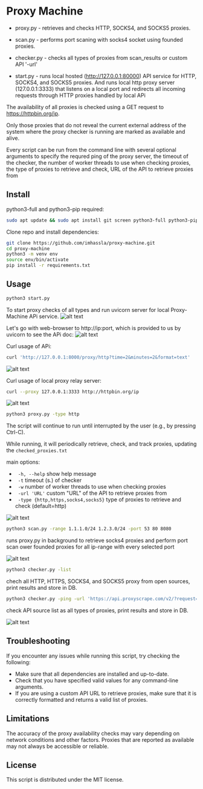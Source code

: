# Proxy Machine

- proxy.py - retrieves and checks HTTP, SOCKS4, and SOCKS5 proxies.

- scan.py - performs port scaning with socks4 socket using founded proxies.

- checker.py - checks all types of proxies from scan_results or custom API '-url'

- start.py - runs local hosted (http://127.0.0.1:80000) API service for HTTP, SOCKS4, and SOCKS5 proxies. And runs local http proxy server (127.0.0.1:3333) that listens on a local port and redirects all incoming requests through HTTP proxies handled by local APi


The availability of all proxies is checked using a GET request to https://httpbin.org/ip. 

Only those proxies that do not reveal the current external address of the system where the proxy checker is running are marked as available and alive.

Every script can be run from the command line with several optional arguments to specify the requred ping of the proxy server, the timeout of the checker, the number of worker threads to use when checking proxies, the type of proxies to retrieve and check, URL of the API to retrieve proxies from   

## Install
python3-full and python3-pip required:
```bash
sudo apt update && sudo apt install git screen python3-full python3-pip -y
```
  
Clone repo and install dependencies:
```bash
git clone https://github.com/imhassla/proxy-machine.git
cd proxy-machine
python3 -m venv env
source env/bin/activate
pip install -r requirements.txt
```


## Usage

```bash
python3 start.py
```
To start proxy checks of all types and run uvicorn server for local Proxy-Machine APi service.
![alt text](https://github.com/imhassla/proxy-machine/blob/main/img/api-start.png)

Let's go with web-browser to http://ip:port, which is provided to us by uvicorn to see the APi doc:
![alt text](https://github.com/imhassla/proxy-machine/blob/main/img/api-doc.png)

Curl usage of APi:
```bash
curl 'http://127.0.0.1:8000/proxy/http?time=2&minutes=2&format=text'
```
![alt text](https://github.com/imhassla/proxy-machine/blob/main/img/api-demo.png)

Curl usage of local proxy relay server:
```bash
curl --proxy 127.0.0.1:3333 http://httpbin.org/ip
```
![alt text](https://github.com/imhassla/proxy-machine/blob/main/img/http-proxy-relay.png)

```bash
python3 proxy.py -type http
```

The script will continue to run until interrupted by the user (e.g., by pressing Ctrl-C). 

While running, it will periodically retrieve, check, and track proxies, updating the `checked_proxies.txt` 

main options:
- `  -h, --help `           show help message                       
- `  -t `                   timeout (s.) of checker  
- `  -w `                   number of worker threads to use when checking proxies                  
- `  -url 'URL' `           custom "URL" of the API to retrieve proxies from
- ` -type {http,https,socks4,socks5}`
type of proxies to retrieve and check (default=http)  

![alt text](https://github.com/imhassla/proxy-machine/blob/main/img/demo_machine.png)

```bash
python3 scan.py -range 1.1.1.0/24 1.2.3.0/24 -port 53 80 8080
```
runs proxy.py in background to retrieve socks4 proxies and perform port scan ower founded proxies for all ip-range with every selected port

![alt text](https://github.com/imhassla/proxy-machine/blob/main/img/demo_scan.png)

```bash
python3 checker.py -list
```
chech all HTTP, HTTPS, SOCKS4, and SOCKS5 proxy from open sources, print results and store in DB.



```bash
python3 checker.py -ping -url 'https://api.proxyscrape.com/v2/?request=displayproxies&protocol=all&timeout=300'
```
check API source list as all types of proxies, print results and store in DB.

![alt text](https://github.com/imhassla/proxy-machine/blob/main/img/demo_checker.png)

## Troubleshooting

If you encounter any issues while running this script, try checking the following:

- Make sure that all dependencies are installed and up-to-date.
- Check that you have specified valid values for any command-line arguments.
- If you are using a custom API URL to retrieve proxies, make sure that it is correctly formatted and returns a valid list of proxies.

## Limitations

The accuracy of the proxy availability checks may vary depending on network conditions and other factors. Proxies that are reported as available may not always be accessible or reliable.

## License

This script is distributed under the MIT license. 
